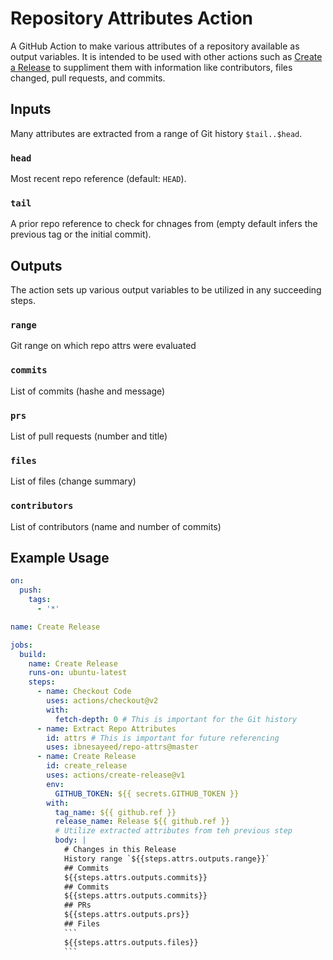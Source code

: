 # Repository Attributes Action

A GitHub Action to make various attributes of a repository available as output variables.
It is intended to be used with other actions such as [Create a Release](https://github.com/marketplace/actions/create-a-release) to suppliment them with information like contributors, files changed, pull requests, and commits.


## Inputs

Many attributes are extracted from a range of Git history `$tail..$head`.

### `head`

Most recent repo reference (default: `HEAD`).

### `tail`

A prior repo reference to check for chnages from (empty default infers the previous tag or the initial commit).

## Outputs

The action sets up various output variables to be utilized in any succeeding steps.

### `range`

Git range on which repo attrs were evaluated

### `commits`

List of commits (hashe and message)

### `prs`

List of pull requests (number and title)

### `files`

List of files (change summary)

### `contributors`

List of contributors (name and number of commits)


## Example Usage



```yml
on:
  push:
    tags:
      - '*'

name: Create Release

jobs:
  build:
    name: Create Release
    runs-on: ubuntu-latest
    steps:
      - name: Checkout Code
        uses: actions/checkout@v2
        with:
          fetch-depth: 0 # This is important for the Git history
      - name: Extract Repo Attributes
        id: attrs # This is important for future referencing
        uses: ibnesayeed/repo-attrs@master
      - name: Create Release
        id: create_release
        uses: actions/create-release@v1
        env:
          GITHUB_TOKEN: ${{ secrets.GITHUB_TOKEN }}
        with:
          tag_name: ${{ github.ref }}
          release_name: Release ${{ github.ref }}
          # Utilize extracted attributes from teh previous step
          body: |
            # Changes in this Release
            History range `${{steps.attrs.outputs.range}}`
            ## Commits
            ${{steps.attrs.outputs.commits}}
            ## Commits
            ${{steps.attrs.outputs.commits}}
            ## PRs
            ${{steps.attrs.outputs.prs}}
            ## Files
            ```
            ${{steps.attrs.outputs.files}}
            ```
```
